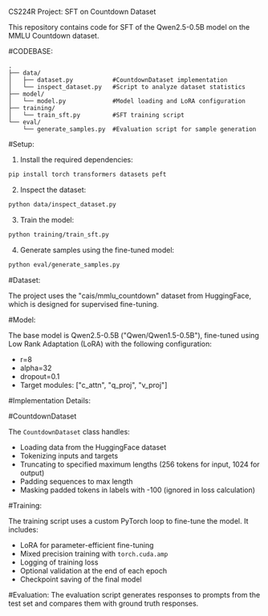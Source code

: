 CS224R Project:  SFT on Countdown Dataset

This repository contains code for SFT of the Qwen2.5-0.5B model on the MMLU Countdown dataset.

#CODEBASE:

```
.
├── data/
│   ├── dataset.py           #CountdownDataset implementation
│   └── inspect_dataset.py   #Script to analyze dataset statistics
├── model/
│   └── model.py             #Model loading and LoRA configuration
├── training/
│   └── train_sft.py         #SFT training script
└── eval/
    └── generate_samples.py  #Evaluation script for sample generation
```

#Setup: 

1. Install the required dependencies:

```bash
pip install torch transformers datasets peft
```

2. Inspect the dataset:

```bash
python data/inspect_dataset.py
```

3. Train the model:

```bash
python training/train_sft.py
```

4. Generate samples using the fine-tuned model:

```bash
python eval/generate_samples.py
```

#Dataset:

The project uses the "cais/mmlu_countdown" dataset from HuggingFace, which is designed for supervised fine-tuning.

#Model:

The base model is Qwen2.5-0.5B ("Qwen/Qwen1.5-0.5B"), fine-tuned using Low Rank Adaptation (LoRA) with the following configuration:
- r=8
- alpha=32
- dropout=0.1
- Target modules: ["c_attn", "q_proj", "v_proj"]

#Implementation Details:

#CountdownDataset

The `CountdownDataset` class handles:
- Loading data from the HuggingFace dataset
- Tokenizing inputs and targets
- Truncating to specified maximum lengths (256 tokens for input, 1024 for output)
- Padding sequences to max length
- Masking padded tokens in labels with -100 (ignored in loss calculation)

#Training:

The training script uses a custom PyTorch loop to fine-tune the model. It includes:

- LoRA for parameter-efficient fine-tuning
- Mixed precision training with `torch.cuda.amp`
- Logging of training loss
- Optional validation at the end of each epoch
- Checkpoint saving of the final model

#Evaluation:
The evaluation script generates responses to prompts from the test set and compares them with ground truth responses.
